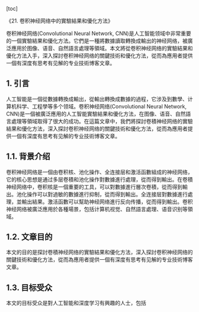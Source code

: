 
[toc]                    
                
                
《21. 卷积神经网络中的實驗結果和優化方法》

卷积神经网络(Convolutional Neural Network, CNN)是人工智能领域中非常重要的一個實驗結果和優化方法。它們是一種將數據讀取轉換成輸出的神经网络，被廣泛應用於图像、语音、自然語言處理等領域。本文將從卷积神经网络的實驗結果和優化方法入手，深入探討卷积神经网络的關鍵技術和優化方法，從而為應用者提供一個有深度有思考有见解的专业技術博客文章。

## 1. 引言

人工智能是一個從數據轉換成輸出，從輸出轉換成數據的過程，它涉及到數學、计算机科学、工程學等多个领域。卷积神经网络(Convolutional Neural Network, CNN)是一個被廣泛應用的人工智能實驗結果和優化方法，在图像、语音、自然語言處理等領域取得了很大的成功。在這篇文章中，我們將探討卷積神经网络的實驗結果和優化方法，深入探討卷积神经网络的關鍵技術和優化方法，從而為應用者提供一個有深度有思考有见解的专业技術博客文章。

## 1.1. 背景介绍

卷积神经网络是一個由卷积核、池化操作、全连接层和激活函數組成的神经网络，它的核心思想是通过多层卷積和池化操作對數據進行處理，從而得到輸出。在卷積神经网络中，卷积核是一個重要的工具，可以對數據進行層次卷積，從而得到輸出。池化操作可以對過敏的數據進行抑制，從而得到輸出。全连接层對數據進行處理，並輸出結果。激活函數可以幫助神经网络進行反向传播，從而得到輸出。卷积神经网络被廣泛應用於各種場景，包括计算机视觉、自然語言處理、语音识别等領域。

## 1.2. 文章目的

本文的目的是探討卷積神经网络的實驗結果和優化方法，深入探討卷积神经网络的關鍵技術和優化方法，從而為應用者提供一個有深度有思考有见解的专业技術博客文章。

## 1.3. 目标受众

本文的目标受众是對人工智能和深度学习有興趣的人士，包括


